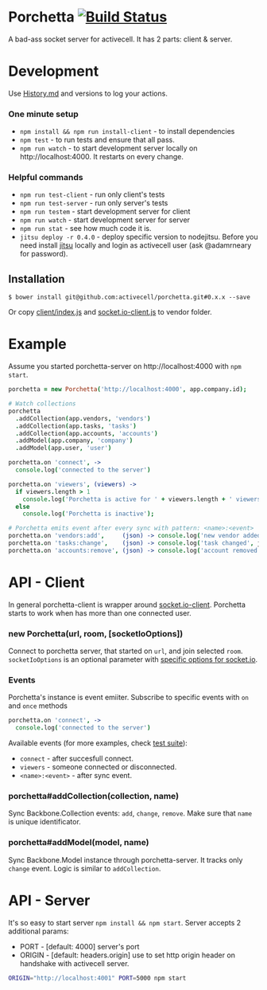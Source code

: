 # Porchetta [![Build Status](https://circleci.com/gh/activecell/porchetta.png?circle-token=e4e94a5aa232fb270ea22a5f32a34e3db5e75b61)](https://circleci.com/gh/activecell/porchetta)

  A bad-ass socket server for activecell. It has 2 parts: client & server.

Development
===========

  Use [History.md](https://github.com/activecell/porchetta/blob/master/History.md) and versions to log your actions.

### One minute setup

  * `npm install && npm run install-client` - to install dependencies
  * `npm test` - to run tests and ensure that all pass.
  * `npm run watch` - to start development server locally on http://localhost:4000. It restarts on every change.

### Helpful commands

  * `npm run test-client` - run only client's tests
  * `npm run test-server` - run only server's tests
  * `npm run testem` - start development server for client
  * `npm run watch` - start development server for server
  * `npm run stat` - see how much code it is.
  * `jitsu deploy -r 0.4.0` - deploy specific version to nodejitsu. Before you need install [jitsu](https://github.com/nodejitsu/jitsu) locally and login as activecell user (ask @adamrneary for password).

## Installation

    $ bower install git@github.com:activecell/porchetta.git#0.x.x --save

  Or copy [client/index.js](https://github.com/activecell/porchetta/blob/master/client/index.js) and [socket.io-client.js](https://github.com/LearnBoost/socket.io-client/blob/0.9/dist/socket.io.js) to vendor folder.

Example
=======

  Assume you started porchetta-server on http://localhost:4000 with `npm start`.

```coffee
porchetta = new Porchetta('http://localhost:4000', app.company.id);

# Watch collections
porchetta
  .addCollection(app.vendors, 'vendors')
  .addCollection(app.tasks, 'tasks')
  .addCollection(app.accounts, 'accounts')
  .addModel(app.company, 'company')
  .addModel(app.user, 'user')

porchetta.on 'connect', ->
  console.log('connected to the server')

porchetta.on 'viewers', (viewers) ->
  if viewers.length > 1
    console.log('Porchetta is active for ' + viewers.length + ' viewers');
  else
    console.log('Porchetta is inactive');

# Porchetta emits event after every sync with pattern: <name>:<event>
porchetta.on 'vendors:add',     (json) -> console.log('new vendor added', json)
porchetta.on 'tasks:change',    (json) -> console.log('task changed', json)
porchetta.on 'accounts:remove', (json) -> console.log('account removed', json)
```

API - Client
============

  In general porchetta-client is wrapper around [socket.io-client](https://github.com/LearnBoost/socket.io-client).
  Porchetta starts to work when has more than one connected user.

### new Porchetta(url, room, [socketIoOptions])

  Connect to porchetta server, that started on `url`, and join selected `room`.
  `socketIoOptions` is an optional parameter with [specific options for socket.io](https://github.com/LearnBoost/Socket.IO/wiki/Configuring-Socket.IO).

### Events

  Porchetta's instance is event emiiter. Subscribe to specific events with `on` and `once` methods

```coffee
porchetta.on 'connect', ->
  console.log('connected to the server')
```

  Available events (for more examples, check [test suite](https://github.com/activecell/porchetta/blob/master/test/client/index-test.js)):

  * `connect` - after succesfull connect.
  * `viewers` - someone connected or disconnected.
  * `<name>:<event>` - after sync event.

### porchetta#addCollection(collection, name)

  Sync Backbone.Collection events: `add`, `change`, `remove`. Make sure that `name` is unique identificator.

### porchetta#addModel(model, name)

  Sync Backbone.Model instance through porchetta-server. It tracks only `change` event. Logic is similar to `addCollection`.

API - Server
============

  It's so easy to start server `npm install && npm start`. Server accepts 2 additional params:

  * PORT - [default: 4000] server's port
  * ORIGIN - [default: headers.origin] use to set http origin header on handshake with activecell server.

```bash
ORIGIN="http://localhost:4001" PORT=5000 npm start
```
